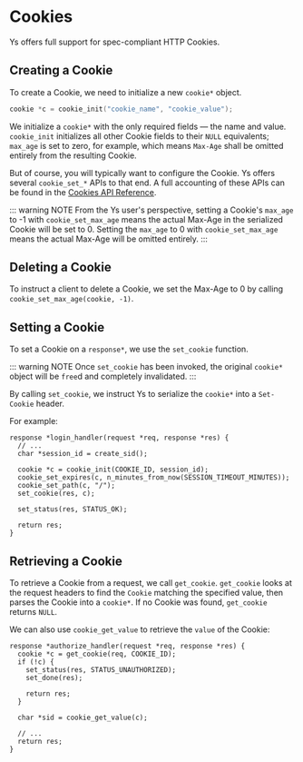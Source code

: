 # Cookies

Ys offers full support for spec-compliant HTTP Cookies.

## Creating a Cookie

To create a Cookie, we need to initialize a new `cookie*` object.

```c
cookie *c = cookie_init("cookie_name", "cookie_value");
```

We initialize a `cookie*` with the only required fields — the name and value. `cookie_init` initializes all other Cookie fields to their `NULL` equivalents; `max_age` is set to zero, for example, which means `Max-Age` shall be omitted entirely from the resulting Cookie.

But of course, you will typically want to configure the Cookie. Ys offers several `cookie_set_*` APIs to that end. A full accounting of these APIs can be found in the [Cookies API Reference](../reference/cookies.md).

::: warning NOTE
From the Ys user's perspective, setting a Cookie's `max_age` to -1 with `cookie_set_max_age` means the actual Max-Age in the serialized Cookie will be set to 0. Setting the `max_age` to 0 with `cookie_set_max_age` means the actual Max-Age will be omitted entirely.
:::

## Deleting a Cookie

To instruct a client to delete a Cookie, we set the Max-Age to 0 by calling `cookie_set_max_age(cookie, -1)`.

## Setting a Cookie

To set a Cookie on a `response*`, we use the `set_cookie` function.


::: warning NOTE
Once `set_cookie` has been invoked, the original `cookie*` object will be `free`d and completely invalidated.
:::

By calling `set_cookie`, we instruct Ys to serialize the `cookie*` into a `Set-Cookie` header.

For example:

```c{5-8}
response *login_handler(request *req, response *res) {
  // ...
  char *session_id = create_sid();

  cookie *c = cookie_init(COOKIE_ID, session_id);
  cookie_set_expires(c, n_minutes_from_now(SESSION_TIMEOUT_MINUTES));
  cookie_set_path(c, "/");
  set_cookie(res, c);

  set_status(res, STATUS_OK);

  return res;
}
```

## Retrieving a Cookie

To retrieve a Cookie from a request, we call `get_cookie`. `get_cookie` looks at the request headers to find the `Cookie` matching the specified value, then parses the Cookie into a `cookie*`. If no Cookie was found, `get_cookie` returns `NULL`.

We can also use `cookie_get_value` to retrieve the `value` of the Cookie:

```c{2,10}
response *authorize_handler(request *req, response *res) {
  cookie *c = get_cookie(req, COOKIE_ID);
  if (!c) {
    set_status(res, STATUS_UNAUTHORIZED);
    set_done(res);

    return res;
  }

  char *sid = cookie_get_value(c);

  // ...
  return res;
}
